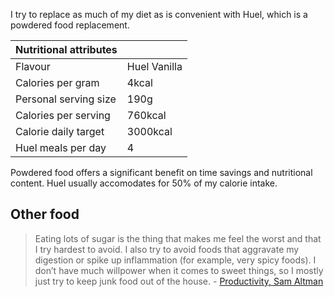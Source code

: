 I try to replace as much of my diet as is convenient with Huel, which is a powdered food replacement.

| Nutritional attributes |              |
| ---------------------- | ------------ |
| Flavour                | Huel Vanilla |
| Calories per gram      | 4kcal        |
| Personal serving size  | 190g         |
| Calories per serving   | 760kcal      |
| Calorie daily target   | 3000kcal     |
| Huel meals per day     | 4            |

Powdered food offers a significant benefit on time savings and nutritional content. Huel usually accomodates for 50% of my calorie intake.

## Other food

> Eating lots of sugar is the thing that makes me feel the worst and that I try hardest to avoid.  I also try to avoid foods that aggravate my digestion or spike up inflammation (for example, very spicy foods).  I don’t have much willpower when it comes to sweet things, so I mostly just try to keep junk food out of the house. - [Productivity, Sam Altman](http://blog.samaltman.com/productivity)